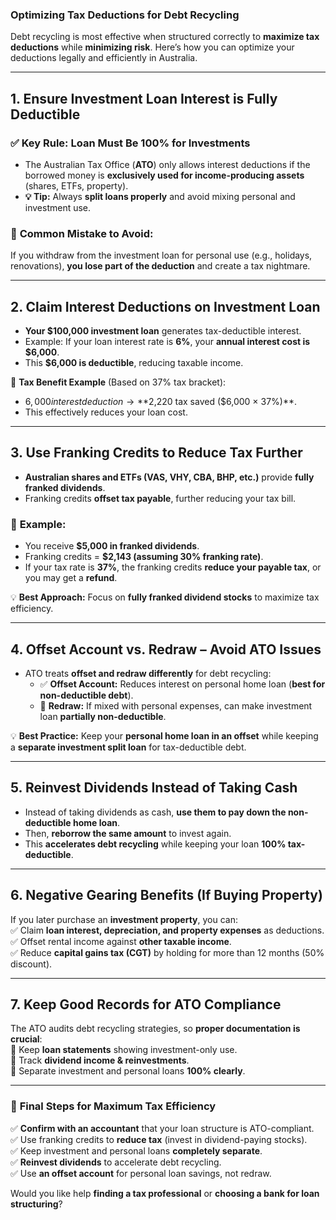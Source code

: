 ### **Optimizing Tax Deductions for Debt Recycling**  
Debt recycling is most effective when structured correctly to **maximize tax deductions** while **minimizing risk**. Here’s how you can optimize your deductions legally and efficiently in Australia.  

---

## **1. Ensure Investment Loan Interest is Fully Deductible**  
### ✅ **Key Rule: Loan Must Be 100% for Investments**  
- The Australian Tax Office (**ATO**) only allows interest deductions if the borrowed money is **exclusively used for income-producing assets** (shares, ETFs, property).  
- **💡 Tip:** Always **split loans properly** and avoid mixing personal and investment use.  

### 🚫 **Common Mistake to Avoid:**  
If you withdraw from the investment loan for personal use (e.g., holidays, renovations), **you lose part of the deduction** and create a tax nightmare.  

---

## **2. Claim Interest Deductions on Investment Loan**  
- **Your $100,000 investment loan** generates tax-deductible interest.  
- Example: If your loan interest rate is **6%**, your **annual interest cost is $6,000**.  
- This **$6,000 is deductible**, reducing taxable income.  

📌 **Tax Benefit Example** (Based on 37% tax bracket):  
- $6,000 interest deduction → **$2,220 tax saved ($6,000 × 37%)**.  
- This effectively reduces your loan cost.  

---

## **3. Use Franking Credits to Reduce Tax Further**  
- **Australian shares and ETFs (VAS, VHY, CBA, BHP, etc.)** provide **fully franked dividends**.  
- Franking credits **offset tax payable**, further reducing your tax bill.  

### 📌 **Example:**  
- You receive **$5,000 in franked dividends**.  
- Franking credits = **$2,143 (assuming 30% franking rate)**.  
- If your tax rate is **37%**, the franking credits **reduce your payable tax**, or you may get a **refund**.  

💡 **Best Approach:** Focus on **fully franked dividend stocks** to maximize tax efficiency.  

---

## **4. Offset Account vs. Redraw – Avoid ATO Issues**  
- ATO treats **offset and redraw differently** for debt recycling:  
  - ✅ **Offset Account:** Reduces interest on personal home loan (**best for non-deductible debt**).  
  - 🚫 **Redraw:** If mixed with personal expenses, can make investment loan **partially non-deductible**.  

💡 **Best Practice:** Keep your **personal home loan in an offset** while keeping a **separate investment split loan** for tax-deductible debt.  

---

## **5. Reinvest Dividends Instead of Taking Cash**  
- Instead of taking dividends as cash, **use them to pay down the non-deductible home loan**.  
- Then, **reborrow the same amount** to invest again.  
- This **accelerates debt recycling** while keeping your loan **100% tax-deductible**.  

---

## **6. Negative Gearing Benefits (If Buying Property)**  
If you later purchase an **investment property**, you can:  
✅ Claim **loan interest, depreciation, and property expenses** as deductions.  
✅ Offset rental income against **other taxable income**.  
✅ Reduce **capital gains tax (CGT)** by holding for more than 12 months (50% discount).  

---

## **7. Keep Good Records for ATO Compliance**  
The ATO audits debt recycling strategies, so **proper documentation is crucial**:  
📌 Keep **loan statements** showing investment-only use.  
📌 Track **dividend income & reinvestments**.  
📌 Separate investment and personal loans **100% clearly**.  

---

### 🚀 **Final Steps for Maximum Tax Efficiency**  
✅ **Confirm with an accountant** that your loan structure is ATO-compliant.  
✅ Use franking credits to **reduce tax** (invest in dividend-paying stocks).  
✅ Keep investment and personal loans **completely separate**.  
✅ **Reinvest dividends** to accelerate debt recycling.  
✅ Use **an offset account** for personal loan savings, not redraw.  

Would you like help **finding a tax professional** or **choosing a bank for loan structuring**?
